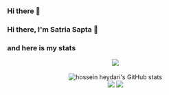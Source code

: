 ### Hi there 👋

### Hi there, I'm Satria Sapta 👋

### and here is my stats
<p align="center"><img src="https://www.codewars.com/users/satriasapta/badges/large"/><br /><br />
  <img src="https://github-readme-stats.vercel.app/api?username=satriasapta&show_icons=true&include_all_commits=true&theme=monokai" alt="hossein heydari's GitHub stats" /><br />
  <img src="https://github-readme-streak-stats.herokuapp.com/?user=satriasapta&theme=monokai"/>
  <img src="https://github-readme-stats.vercel.app/api/top-langs/?username=satriasapta&layout=compact&theme=monokai&langs_count=12"/><br />
</p>

